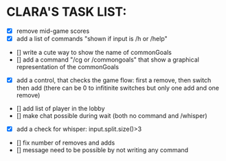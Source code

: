 # CLARA'S TASK LIST:

- [X] remove mid-game scores
- [X] add a list of commands "shown if input is /h or /help"
- [] write a cute way to show the name of commonGoals
- [] add a command "/cg or /commongoals" that show a graphical representation of the commonGoals
- [X] add a control, that checks the game flow: first a remove, then switch then add (there can be 0 to infitinite switches but only one add and one remove)
- [] add list of player in the lobby
- [] make chat possible during wait (both no command and /whisper)
- [X] add a check for whisper: input.split.size()>3
- [] fix number of removes and adds
- [] message need to be possible by not writing any command

